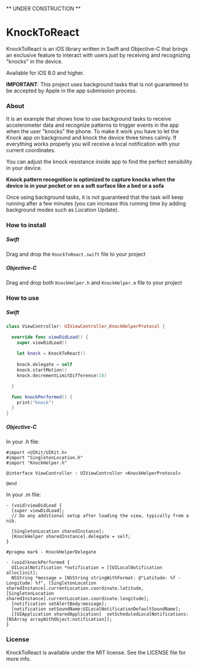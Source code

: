 ** UNDER CONSTRUCTION **

# KnockToReact
KnockToReact is an iOS library written in Swift and Objective-C that brings an exclusive feature to interact with users just by receiving and recognizing "knocks" in the device.

Available for iOS 8.0 and higher.

**IMPORTANT**: This project uses background tasks that is not guaranteed to be accepted by Apple in the app submission process.


### About
It is an example that shows how to use background tasks to receive accelerometer data and recognize patterns to trigger events in the app when the user "knocks" the phone. To make it work you have to let the Knock app on background and knock the device three times calmly. If everything works properly you will receive a local notification with your current coordinates.

You can adjust the knock resistance inside app to find the perfect sensibility in your device.

**Knock pattern recognition is optimized to capture knocks when the device is in your pocket or on a soft surface like a bed or a sofa**

Once using background tasks, it is not guaranteed that the task will keep running after a few minutes (you can increase this running time by adding background modes such as Location Update).

### How to install

##### Swift
Drag and drop the ```KnockToReact.swift``` file to your project
##### Objective-C
Drag and drop both ```KnockHelper.h``` and ```KnockHelper.m``` file to your project

### How to use

##### Swift
``` swift
class ViewController: UIViewController,KnockHelperProtocol {

  override func viewDidLoad() {
    super.viewDidLoad()
    
    let knock = KnockToReact()
    
    knock.delegate = self
    knock.startMotion()
    knock.decrementLimitDifference(10)

  }

  func knockPerformed() {
    print("knock")
  }
}
```

##### Objective-C
In your .h file:
``` objc
#import <UIKit/UIKit.h>
#import "SingletonLocation.h"
#import "KnockHelper.h"

@interface ViewController : UIViewController <KnockHelperProtocol>

@end
```
In your .m file:
``` objc
- (void)viewDidLoad {
  [super viewDidLoad];
  // Do any additional setup after loading the view, typically from a nib.
  
  [SingletonLocation sharedInstance];
  [KnockHelper sharedInstance].delegate = self;
}

#pragma mark - KnockHelperDelegate

- (void)knockPerformed {
  UILocalNotification *notification = [[UILocalNotification alloc]init];
  NSString *message = [NSString stringWithFormat: @"Latitude: %f - Longitude: %f", [SingletonLocation sharedInstance].currentLocation.coordinate.latitude, [SingletonLocation sharedInstance].currentLocation.coordinate.longitude];
  [notification setAlertBody:message];
  [notification setSoundName:UILocalNotificationDefaultSoundName];
  [[UIApplication sharedApplication]  setScheduledLocalNotifications:[NSArray arrayWithObject:notification]];
}
```

### License
KnockToReact is available under the MIT license. See the LICENSE file for more info.
